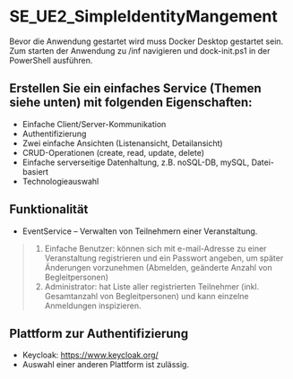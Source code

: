 # SE_UE2_SimpleIdentityMangement
Bevor die Anwendung gestartet wird muss Docker Desktop gestartet sein.
Zum starten der Anwendung zu /inf navigieren und dock-init.ps1 in der PowerShell ausführen.
## Erstellen Sie ein einfaches Service (Themen siehe unten) mit folgenden Eigenschaften:
- Einfache Client/Server-Kommunikation
- Authentifizierung
- Zwei einfache Ansichten (Listenansicht, Detailansicht)
- CRUD-Operationen (create, read, update, delete)
- Einfache serverseitige Datenhaltung, z.B. noSQL-DB, mySQL, Datei-basiert
- Technologieauswahl
## Funktionalität
- EventService – Verwalten von Teilnehmern einer Veranstaltung.
> 1. Einfache Benutzer: können sich mit e-mail-Adresse zu einer Veranstaltung registrieren und ein
Passwort angeben, um später Änderungen vorzunehmen (Abmelden, geänderte Anzahl von Begleitpersonen)
> 2. Administrator: hat Liste aller registrierten Teilnehmer (inkl. Gesamtanzahl von Begleitpersonen)
und kann einzelne Anmeldungen inspizieren.
## Plattform zur Authentifizierung
- Keycloak: https://www.keycloak.org/
- Auswahl einer anderen Plattform ist zulässig.

